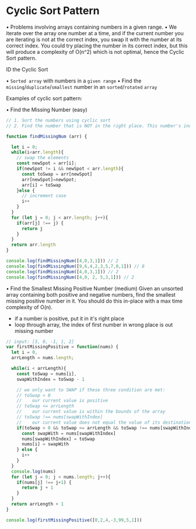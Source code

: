 # Cyclic Sort Pattern

• Problems involving arrays containing numbers in a given range.
• We iterate over the array one number at a time, and if the current number you are iterating is not at the correct index, you swap it with the number at its correct index. You could try placing the number in its correct index, but this will produce a complexity of O(n^2) which is not optimal, hence the Cyclic Sort pattern.


ID the Cyclic Sort

• `Sorted array` with numbers in a `given range`
• Find the `missing`/`duplicate`/`smallest` number in an `sorted`/`rotated` `array`


Examples of cyclic sort pattern:

• Find the Missing Number (easy)

```js
// 1. Sort the numbers using cyclic sort
// 2. Find the number that is NOT in the right place. This number's index will be the numer we are missing

function findMissingNum (arr) {

  let i = 0;
  while(i<arr.length){
    // swap the elements
    const newSpot = arr[i];
    if(newSpot != i && newSpot < arr.length){
      const toSwap = arr[newSpot]
      arr[newSpot]=newSpot;
      arr[i] = toSwap
    }else {
      // increment case
      i++
    }
  }
  for (let j = 0; j < arr.length; j++){
    if(arr[j] !== j) {
      return j
    }
  }
  return arr.length
}

console.log(findMissingNum([4,0,3,1])) // 2
console.log(findMissingNum([9,6,4,2,3,5,7,0,1])) // 8
console.log(findMissingNum([4,0,3,1])) // 2
console.log(findMissingNum([4,0, 2, 5,3,1])) // 2
```
• Find the Smallest Missing Positive Number (medium)
Given an unsorted array containing both positive and negative numbers, find the smallest missing positive number in it. You should do this in-place with a max time complexity of O(n).

- if a number is positive, put it in it's right place
- loop through array, the index of first number in wrong place is out missing number

```js
// input: [3, 0, -1, 1, 2]
var firstMissingPositive = function(nums) {
  let i = 0,
  arrLength = nums.length;

  while(i < arrLength){
    const toSwap = nums[i],
    swapWithIndex = toSwap - 1

    // we only want to SWAP if these three condition are met:
    // toSwap > 0
    //    our current value is positive
    // toSwap <= arrLength
    //    our current value is within the bounds of the array
    // toSwap !== nums[swapWithIndex]
    //    our current value does not equal the value of its destination
    if(toSwap > 0 && toSwap <= arrLength && toSwap !== nums[swapWithIndex]){
      const swapWith = nums[swapWithIndex]
      nums[swapWithIndex] = toSwap
      nums[i] = swapWith
    } else {
      i++
    }
  }
  console.log(nums)
  for (let j = 0; j < nums.length; j++){
    if(nums[j] !== j+1) {
      return j + 1
    }
  }
  return arrLength + 1
}

console.log(firstMissingPositive([0,2,4,-3,99,5,1]))
```